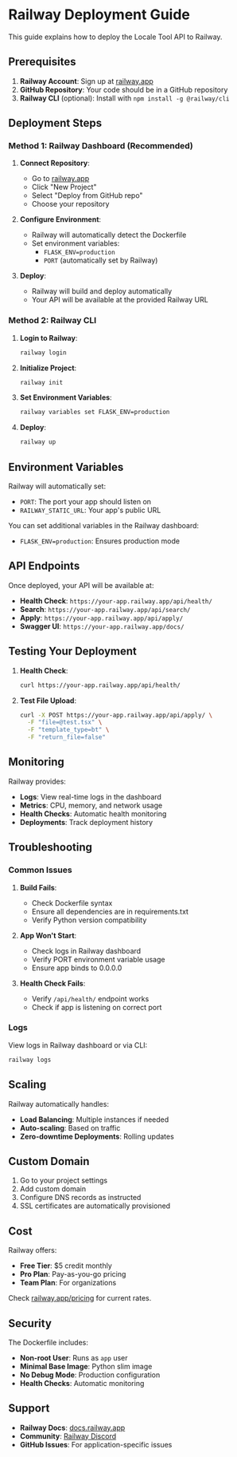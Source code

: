 # Railway Deployment Guide

This guide explains how to deploy the Locale Tool API to Railway.

## Prerequisites

1. **Railway Account**: Sign up at [railway.app](https://railway.app)
2. **GitHub Repository**: Your code should be in a GitHub repository
3. **Railway CLI** (optional): Install with `npm install -g @railway/cli`

## Deployment Steps

### Method 1: Railway Dashboard (Recommended)

1. **Connect Repository**:
   - Go to [railway.app](https://railway.app)
   - Click "New Project"
   - Select "Deploy from GitHub repo"
   - Choose your repository

2. **Configure Environment**:
   - Railway will automatically detect the Dockerfile
   - Set environment variables:
     - `FLASK_ENV=production`
     - `PORT` (automatically set by Railway)

3. **Deploy**:
   - Railway will build and deploy automatically
   - Your API will be available at the provided Railway URL

### Method 2: Railway CLI

1. **Login to Railway**:
   ```bash
   railway login
   ```

2. **Initialize Project**:
   ```bash
   railway init
   ```

3. **Set Environment Variables**:
   ```bash
   railway variables set FLASK_ENV=production
   ```

4. **Deploy**:
   ```bash
   railway up
   ```

## Environment Variables

Railway will automatically set:
- `PORT`: The port your app should listen on
- `RAILWAY_STATIC_URL`: Your app's public URL

You can set additional variables in the Railway dashboard:
- `FLASK_ENV=production`: Ensures production mode

## API Endpoints

Once deployed, your API will be available at:
- **Health Check**: `https://your-app.railway.app/api/health/`
- **Search**: `https://your-app.railway.app/api/search/`
- **Apply**: `https://your-app.railway.app/api/apply/`
- **Swagger UI**: `https://your-app.railway.app/docs/`

## Testing Your Deployment

1. **Health Check**:
   ```bash
   curl https://your-app.railway.app/api/health/
   ```

2. **Test File Upload**:
   ```bash
   curl -X POST https://your-app.railway.app/api/apply/ \
     -F "file=@test.tsx" \
     -F "template_type=bt" \
     -F "return_file=false"
   ```

## Monitoring

Railway provides:
- **Logs**: View real-time logs in the dashboard
- **Metrics**: CPU, memory, and network usage
- **Health Checks**: Automatic health monitoring
- **Deployments**: Track deployment history

## Troubleshooting

### Common Issues

1. **Build Fails**:
   - Check Dockerfile syntax
   - Ensure all dependencies are in requirements.txt
   - Verify Python version compatibility

2. **App Won't Start**:
   - Check logs in Railway dashboard
   - Verify PORT environment variable usage
   - Ensure app binds to 0.0.0.0

3. **Health Check Fails**:
   - Verify `/api/health/` endpoint works
   - Check if app is listening on correct port

### Logs

View logs in Railway dashboard or via CLI:
```bash
railway logs
```

## Scaling

Railway automatically handles:
- **Load Balancing**: Multiple instances if needed
- **Auto-scaling**: Based on traffic
- **Zero-downtime Deployments**: Rolling updates

## Custom Domain

1. Go to your project settings
2. Add custom domain
3. Configure DNS records as instructed
4. SSL certificates are automatically provisioned

## Cost

Railway offers:
- **Free Tier**: $5 credit monthly
- **Pro Plan**: Pay-as-you-go pricing
- **Team Plan**: For organizations

Check [railway.app/pricing](https://railway.app/pricing) for current rates.

## Security

The Dockerfile includes:
- **Non-root User**: Runs as `app` user
- **Minimal Base Image**: Python slim image
- **No Debug Mode**: Production configuration
- **Health Checks**: Automatic monitoring

## Support

- **Railway Docs**: [docs.railway.app](https://docs.railway.app)
- **Community**: [Railway Discord](https://discord.gg/railway)
- **GitHub Issues**: For application-specific issues
